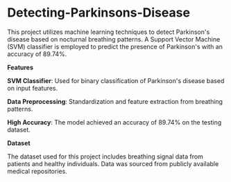 # Detecting-Parkinsons-Disease
This project utilizes machine learning techniques to detect Parkinson's disease based on nocturnal breathing patterns. A Support Vector Machine (SVM) classifier is employed to predict the presence of Parkinson's with an accuracy of 89.74%.

**Features**

**SVM Classifier**: Used for binary classification of Parkinson's disease based on input features.

**Data Preprocessing**: Standardization and feature extraction from breathing patterns.

**High Accuracy**: The model achieved an accuracy of 89.74% on the testing dataset.

**Dataset**

The dataset used for this project includes breathing signal data from patients and healthy individuals. Data was sourced from publicly available medical repositories.
